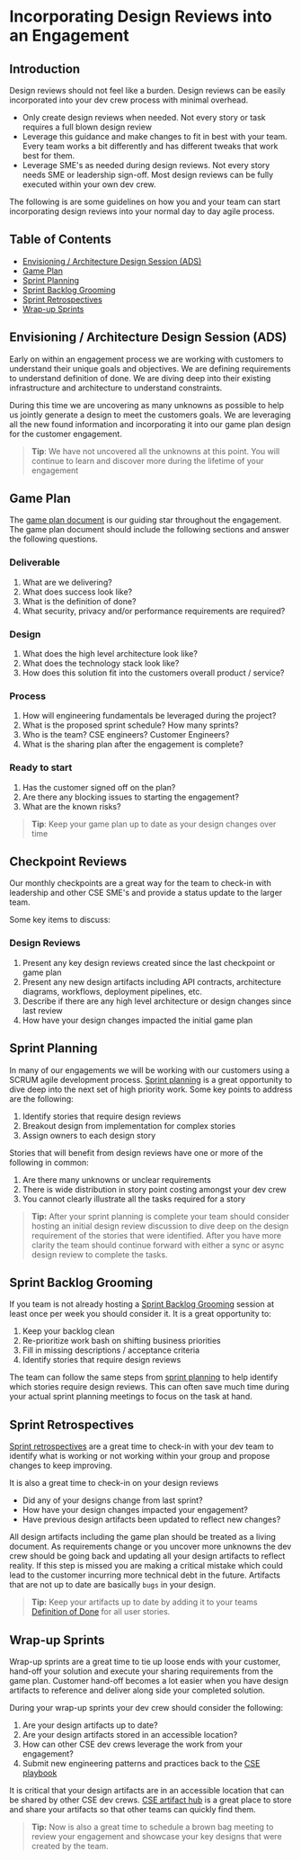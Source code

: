 # Incorporating Design Reviews into an Engagement

## Introduction

Design reviews should not feel like a burden.  Design reviews can be easily incorporated into your dev crew process with minimal overhead.  

- Only create design reviews when needed.  Not every story or task requires a full blown design review
- Leverage this guidance and make changes to fit in best with your team.  Every team works a bit differently and has different tweaks that work best for them.
- Leverage SME's as needed during design reviews. Not every story needs SME or leadership sign-off.  Most design reviews can be fully executed within your own dev crew.

The following is are some guidelines on how you and your team can start incorporating design reviews into your normal day to day agile process.

## Table of Contents

- [Envisioning / Architecture Design Session (ADS)](#envisioning-/-architecture-design-session-(ads))
- [Game Plan](#game-plan)
- [Sprint Planning](#sprint-planning)
- [Sprint Backlog Grooming](#sprint-backlog-grooming)
- [Sprint Retrospectives](#sprint-retrospectives)
- [Wrap-up Sprints](#wrap-up-sprints)

## Envisioning / Architecture Design Session (ADS)

Early on within an engagement process we are working with customers to understand their unique goals and objectives.  We are defining requirements to understand definition of done.  We are diving deep into their existing infrastructure and architecture to understand constraints.

During this time we are uncovering as many unknowns as possible to help us jointly generate a design to meet the customers goals.  We are leveraging all the new found information and incorporating it into our game plan design for the customer engagement.

> **Tip**: We have not uncovered all the unknowns at this point. You will continue to learn and discover more during the lifetime of your engagement

## Game Plan

The [game plan document](https://aka.ms/GamePlanTemplate) is our guiding star throughout the engagement.  The game plan document should include the following sections and answer the following questions.

### Deliverable

1. What are we delivering?
1. What does success look like?
1. What is the definition of done?
1. What security, privacy and/or performance requirements are required?

### Design

1. What does the high level architecture look like?
1. What does the technology stack look like?
1. How does this solution fit into the customers overall product / service?

### Process

1. How will engineering fundamentals be leveraged during the project?
1. What is the proposed sprint schedule?  How many sprints?
1. Who is the team? CSE engineers? Customer Engineers?
1. What is the sharing plan after the engagement is complete?

### Ready to start

1. Has the customer signed off on the plan?
1. Are there any blocking issues to starting the engagement?
1. What are the known risks?

> **Tip**: Keep your game plan up to date as your design changes over time

## Checkpoint Reviews

Our monthly checkpoints are a great way for the team to check-in with leadership and other CSE SME's and provide a status update to the larger team.

Some key items to discuss:

### Design Reviews

1. Present any key design reviews created since the last checkpoint or game plan
1. Present any new design artifacts including API contracts, architecture diagrams, workflows, deployment pipelines, etc.
1. Describe if there are any high level architecture or design changes since last review
1. How have your design changes impacted the initial game plan

## Sprint Planning

In many of our engagements we will be working with our customers using a SCRUM agile development process.  [Sprint planning](../../sprint-planning/readme.md) is a great opportunity to dive deep into the next set of high priority work.  Some key points to address are the following:

1. Identify stories that require design reviews
1. Breakout design from implementation for complex stories
1. Assign owners to each design story

Stories that will benefit from design reviews have one or more of the following in common:

1. Are there many unknowns or unclear requirements
1. There is wide distribution in story point costing amongst your dev crew
1. You cannot clearly illustrate all the tasks required for a story

> **Tip:** After your sprint planning is complete your team should consider hosting an initial design review discussion to dive deep on the design requirement of the stories that were identified.  After you have more clarity the team should continue forward with either a sync or async design review to complete the tasks.

## Sprint Backlog Grooming

If you team is not already hosting a [Sprint Backlog Grooming](../../backlog-management/grooming/readme.md) session at least once per week you should consider it.  It is a great opportunity to:

1. Keep your backlog clean
1. Re-prioritize work bash on shifting business priorities
1. Fill in missing descriptions / acceptance criteria
1. Identify stories that require design reviews

The team can follow the same steps from [sprint planning](#sprint-planning) to help identify which stories require design reviews.  This can often save much time during your actual sprint planning meetings to focus on the task at hand.

## Sprint Retrospectives

[Sprint retrospectives](../../retrospectives/readme.md) are a great time to check-in with your dev team to identify what is working or not working within your group and propose changes to keep improving.

It is also a great time to check-in on your design reviews

- Did any of your designs change from last sprint?
- How have your design changes impacted your engagement?
- Have previous design artifacts been updated to reflect new changes?

All design artifacts including the game plan should be treated as a living document.  As requirements change or you uncover more unknowns the dev crew should be going back and updating all your design artifacts to reflect reality.  If this step is missed you are making a critical mistake which could lead to the customer incurring more technical debt in the future. Artifacts that are not up to date are basically `bugs` in your design.

> **Tip:** Keep your artifacts up to date by adding it to your teams [Definition of Done](../../team-agreements/definition-of-done/readme.md) for all user stories.

## Wrap-up Sprints

Wrap-up sprints are a great time to tie up loose ends with your customer, hand-off your solution and execute your sharing requirements from the game plan.  Customer hand-off becomes a lot easier when you have design artifacts to reference and deliver along side your completed solution.  

During your wrap-up sprints your dev crew should consider the following:

1. Are your design artifacts up to date?
1. Are your design artifacts stored in an accessible location?
1. How can other CSE dev crews leverage the work from your engagement?
1. Submit new engineering patterns and practices back to the [CSE playbook](https://aka.ms/cseplaybook)

It is critical that your design artifacts are in an accessible location that can be shared by other CSE dev crews.  [CSE artifact hub](https://aka.ms/cseartifacthub) is a great place to store and share your artifacts so that other teams can quickly find them.

> **Tip:** Now is also a great time to schedule a brown bag meeting to review your engagement and showcase your key designs that were created by the team.
